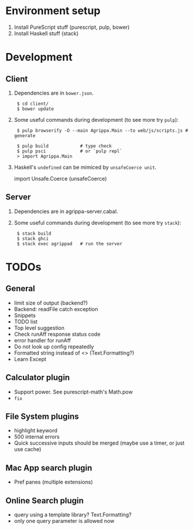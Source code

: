 # Environment setup

1. Install PureScript stuff (purescript, pulp, bower)
2. Install Haskell stuff (stack)

# Development

## Client

1. Dependencies are in `bower.json`.

        $ cd client/
        $ bower update

2. Some useful commands during development (to see more try `pulp`):

        $ pulp browserify -O --main Agrippa.Main --to web/js/scripts.js # generate

        $ pulp build            # type check
        $ pulp psci             # or `pulp repl`
        > import Agrippa.Main

3. Haskell's `undefined` can be mimiced by `unsafeCoerce unit`.

    import Unsafe.Coerce (unsafeCoerce)

## Server

1. Dependencies are in agrippa-server.cabal.

2. Some useful commands during development (to see more try `stack`):

        $ stack build
        $ stack ghci
        $ stack exec agrippad   # run the server

# TODOs

## General

- limit size of output (backend?)
- Backend: readFile catch exception
- Snippets
- TODO list
- Top level suggestion
- Check runAff response status code
- error handler for runAff
- Do not look up config repeatedly
- Formatted string instead of <> (Text.Formatting?)
- Learn Except

## Calculator plugin

- Support power.  See purescript-math's Math.pow
- `fix`

## File System plugins

- highlight keyword
- 500 internal errors
- Quick successive inputs should be merged (maybe use a timer, or just use cache)

## Mac App search plugin

- Pref panes (multiple extensions)

## Online Search plugin

- query using a template library?  Text.Formatting?
- only one query parameter is allowed now


